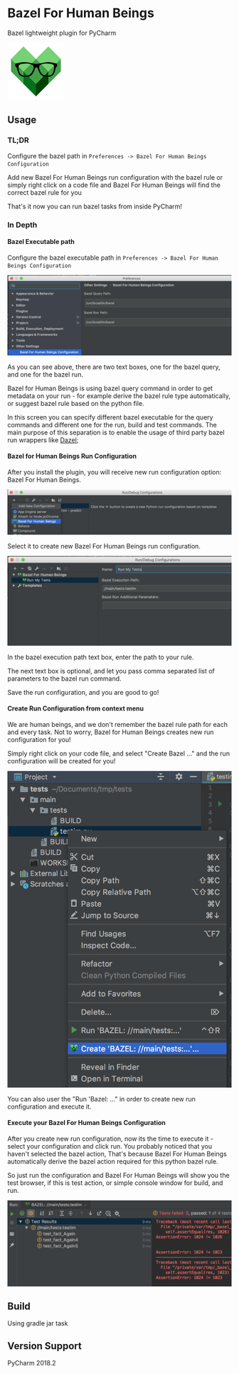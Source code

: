 # Bazel For Human Beings
Bazel lightweight plugin for PyCharm

![Bazel4HumanBeingsLogo](examples/BazelForHumanBeings_128x128.png)

## Usage
### TL;DR
Configure the bazel path in ```Preferences -> Bazel For Human Beings Configuration```


Add new Bazel For Human Beings run configuration with the bazel rule or 
simply right click on a code file and Bazel For Human Beings will find the correct bazel rule for you

That's it now you can run bazel tasks from inside PyCharm!

### In Depth
#### Bazel Executable path

Configure the bazel executable path in ```Preferences -> Bazel For Human Beings Configuration```

![Bazel4HumanBeingsLogo](examples/preferences-configure-bazel-path.png)

As you can see above, there are two text boxes, one for the bazel query, and one for the bazel run.

Bazel for Human Beings is using bazel query command in order to get metadata on your run - 
for example derive the bazel rule type automatically, or suggest bazel rule based on the python file.

In this screen you can specify different bazel executable for the query commands and different one for the run, build and test commands.
The main purpose of this separation is to enable the usage of third party bazel run wrappers like [Dazel](https://github.com/nadirizr/dazel);

#### Bazel for Human Beings Run Configuration

After you install the plugin, you will receive new run configuration option: Bazel For Human Beings.

![Create New Run Configuration](examples/create-new-run-configuration.png)

Select it to create new Bazel For Human Beings run configuration.

![New Run Configuration](examples/new-run-configuration.png)

In the bazel execution path text box, enter the path to your rule.
 
The next text box is optional, and let you pass comma separated list of parameters to the bazel run command.

Save the run configuration, and you are good to go!

#### Create Run Configuration from context menu

We are human beings, and we don't remember the bazel rule path for each and every task.
Not to worry, Bazel for Human Beings creates new run configuration for you!

Simply right click on your code file, and select "Create Bazel ..." and the run configuration will be created for you!

![Create New Run Configuration From Context Menu](examples/create-run-configuration-context-menu.png)

You can also user the "Run 'Bazel: ..." in order to create new run configuration and execute it.

#### Execute your Bazel For Human Beings Configuration

After you create new run configuration, now its the time to execute it - select your configuration and click run.
You probably noticed that you haven't selected the bazel action, 
That's because Bazel For Human Beings automatically derive the bazel action required for this python bazel rule.

So just run the configuration and Bazel For Human Beings will show you the test browser, if this is test action, 
or simple console window for build, and run.

![Test Results Example](examples/example-test-results.png)


## Build

Using gradle jar task

## Version Support

PyCharm 2018.2
